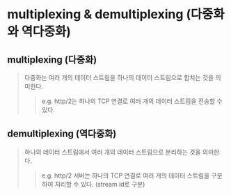 # multiplexing & demultiplexing (다중화와 역다중화)

## multiplexing (다중화)

> 다중화는 여러 개의 데이터 스트림을 하나의 데이터 스트림으로 합치는 것을 의미한다.
>
> > e.g. http/2는 하나의 TCP 연결로 여러 개의 데이터 스트림을 전송할 수 있다.

## demultiplexing (역다중화)

> 하나의 데이터 스트림에서 여러 개의 데이터 스트림으로 분리하는 것을 의미한다.
>
> > e.g. http/2 서버는 하나의 TCP 연결로 여러 개의 데이터 스트림을 구분하여 처리할 수 있다. (stream id로 구분)
